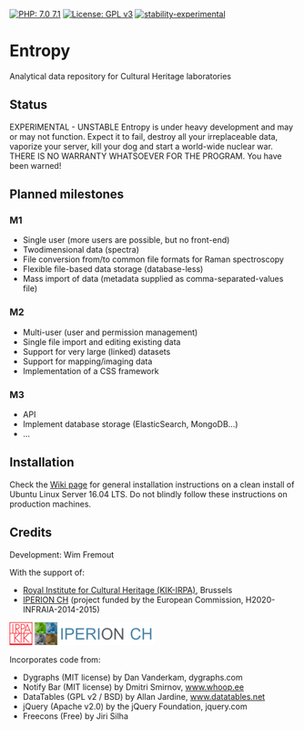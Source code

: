 [![PHP: 7.0 7.1](https://img.shields.io/badge/PHP-7.0%207.1-green.svg)](http://www.php.net)
[![License: GPL v3](https://img.shields.io/badge/License-GPL%20v3-blue.svg)](https://www.gnu.org/licenses/gpl-3.0)
[![stability-experimental](https://img.shields.io/badge/stability-experimental-orange.svg)](https://github.com/emersion/stability-badges#experimental)

# Entropy
Analytical data repository for Cultural Heritage laboratories

## Status

EXPERIMENTAL - UNSTABLE
Entropy is under heavy development and may or may not function. Expect it to fail, destroy all your irreplaceable data, vaporize your server, kill your dog and start a world-wide nuclear war. THERE IS NO WARRANTY WHATSOEVER FOR THE PROGRAM. You have been warned!

## Planned milestones

### M1
- Single user (more users are possible, but no front-end)
- Twodimensional data (spectra)
- File conversion from/to common file formats for Raman spectroscopy
- Flexible file-based data storage (database-less)
- Mass import of data (metadata supplied as comma-separated-values file)

### M2
- Multi-user (user and permission management)
- Single file import and editing existing data
- Support for very large (linked) datasets
- Support for mapping/imaging data
- Implementation of a CSS framework

### M3
- API
- Implement database storage (ElasticSearch, MongoDB...)
- ...

## Installation

Check the [Wiki page](https://github.com/KIKIRPA/Entropy/wiki/Installation-instructions) for general installation instructions on a clean install of Ubuntu Linux Server 16.04 LTS. Do not blindly follow these instructions on production machines.

## Credits

Development: Wim Fremout

With the support of:
- [Royal Institute for Cultural Heritage (KIK-IRPA)](http://www.kikirpa.be), Brussels
- [IPERION CH](http://www.iperionch.eu) (project funded by the European Commission, H2020-INFRAIA-2014-2015)

[![Royal Institute for Cultural Heritage (KIK-IRPA)](https://github.com/KIKIRPA/Entropy/blob/master/public_html/img/kikirpa.png "KIK-IRPA")](http://www.kikirpa.be)
[![IPERION CH](https://github.com/KIKIRPA/Entropy/blob/master/public_html/img/iperionklein.png "IPERION-CH")](http://www.iperionch.eu)

Incorporates code from:
- Dygraphs (MIT license) by Dan Vanderkam, dygraphs.com
- Notify Bar (MIT license) by Dmitri Smirnov, www.whoop.ee
- DataTables (GPL v2 / BSD) by Allan Jardine, www.datatables.net
- jQuery (Apache v2.0) by the jQuery Foundation, jquery.com
- Freecons (Free) by Jiri Silha

